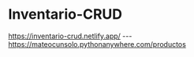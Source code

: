 # Inventario-CRUD

https://inventario-crud.netlify.app/    --- 
https://mateocunsolo.pythonanywhere.com/productos
